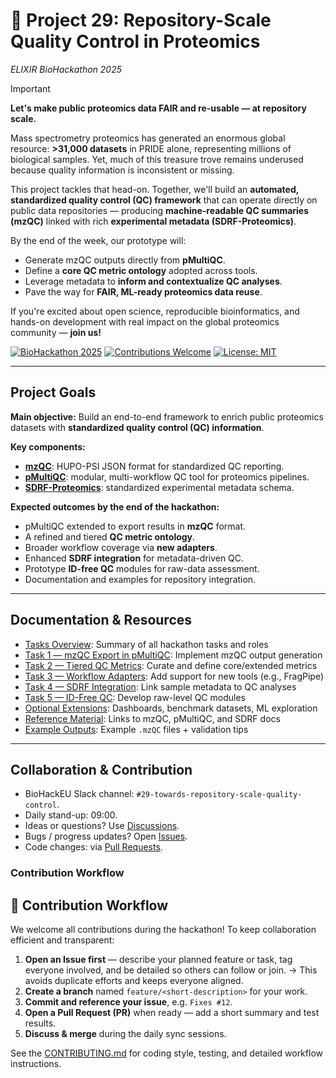 # 🧬 Project 29: Repository-Scale Quality Control in Proteomics
*ELIXIR BioHackathon 2025*

> [!IMPORTANT]
> **Let's make public proteomics data FAIR and re-usable — at repository scale.**

Mass spectrometry proteomics has generated an enormous global resource:
**>31,000 datasets** in PRIDE alone, representing millions of biological samples.
Yet, much of this treasure trove remains underused because quality information is inconsistent or missing.

This project tackles that head-on.
Together, we'll build an **automated, standardized quality control (QC) framework** that can operate directly on public data repositories — producing **machine-readable QC summaries (mzQC)** linked with rich **experimental metadata (SDRF-Proteomics)**.

By the end of the week, our prototype will:
- Generate mzQC outputs directly from **pMultiQC**.
- Define a **core QC metric ontology** adopted across tools.
- Leverage metadata to **inform and contextualize QC analyses**.
- Pave the way for **FAIR, ML-ready proteomics data reuse**.

If you're excited about open science, reproducible bioinformatics, and hands-on development with real impact on the global proteomics community — **join us!**

[![BioHackathon 2025](https://img.shields.io/badge/ELIXIR-BioHackathon%202025-orange)]()
[![Contributions Welcome](https://img.shields.io/badge/Contributions-Welcome-brightgreen)]()
[![License: MIT](https://img.shields.io/badge/License-MIT-blue.svg)](LICENSE)

---

## Project Goals

**Main objective:**
Build an end-to-end framework to enrich public proteomics datasets with **standardized quality control (QC) information**.

**Key components:**
- [**mzQC**](https://github.com/HUPO-PSI/mzQC): HUPO-PSI JSON format for standardized QC reporting.
- [**pMultiQC**](https://github.com/bigbio/pmultiqc): modular, multi-workflow QC tool for proteomics pipelines.
- [**SDRF-Proteomics**](https://www.ebi.ac.uk/pride/markdownpage/sdrf): standardized experimental metadata schema.

**Expected outcomes by the end of the hackathon:**
- pMultiQC extended to export results in **mzQC** format.
- A refined and tiered **QC metric ontology**.
- Broader workflow coverage via **new adapters**.
- Enhanced **SDRF integration** for metadata-driven QC.
- Prototype **ID-free QC** modules for raw-data assessment.
- Documentation and examples for repository integration.

---

## Documentation & Resources

- [Tasks Overview](./docs/tasks/README.md): Summary of all hackathon tasks and roles
- [Task 1 — mzQC Export in pMultiQC](./docs/tasks/task1_mzqc_export.md): Implement mzQC output generation
- [Task 2 — Tiered QC Metrics](./docs/tasks/task2_metrics.md): Curate and define core/extended metrics
- [Task 3 — Workflow Adapters](./docs/tasks/task3_adapters.md): Add support for new tools (e.g., FragPipe)
- [Task 4 — SDRF Integration](./docs/tasks/task4_sdrf.md): Link sample metadata to QC analyses
- [Task 5 — ID-Free QC](./docs/tasks/task5_idfree.md): Develop raw-level QC modules
- [Optional Extensions](./docs/tasks/task6_optional.md): Dashboards, benchmark datasets, ML exploration
- [Reference Material](./docs/resources.md): Links to mzQC, pMultiQC, and SDRF docs
- [Example Outputs](https://hupo-psi.github.io/mzQC/examples/): Example `.mzQC` files + validation tips

---

## Collaboration & Contribution

- BioHackEU Slack channel: `#29-towards-repository-scale-quality-control`.
- Daily stand-up: 09:00.
- Ideas or questions? Use [Discussions](https://github.com/MS-Quality-Hub/biohackathon2025/discussions).
- Bugs / progress updates? Open [Issues](https://github.com/MS-Quality-Hub/biohackathon2025/issues).
- Code changes: via [Pull Requests](https://github.com/MS-Quality-Hub/biohackathon2025/pulls).

### Contribution Workflow

## 🤝 Contribution Workflow

We welcome all contributions during the hackathon!
To keep collaboration efficient and transparent:

1. **Open an Issue first** — describe your planned feature or task, tag everyone involved, and be detailed so others can follow or join.
   → This avoids duplicate efforts and keeps everyone aligned.
2. **Create a branch** named `feature/<short-description>` for your work.
3. **Commit and reference your issue**, e.g. `Fixes #12`.
4. **Open a Pull Request (PR)** when ready — add a short summary and test results.
5. **Discuss & merge** during the daily sync sessions.

See the [CONTRIBUTING.md](CONTRIBUTING.md) for coding style, testing, and detailed workflow instructions.

